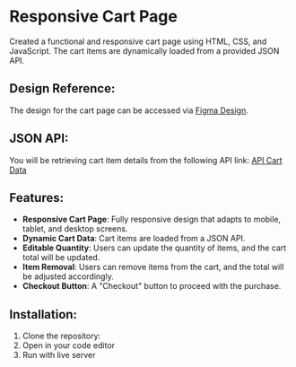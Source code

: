 # Responsive Cart Page

Created a functional and responsive cart page using HTML, CSS, and JavaScript. The cart items are dynamically loaded from a provided JSON API.

## Design Reference:
The design for the cart page can be accessed via [Figma Design](https://www.figma.com/design/OyvjOBRzxCEtrdE2bltFu8/L%26D-Traineeship-%3C%3E-L2?node-id=0-1&node-type=canvas&t=ul0gvKb8dPNw4p82-0).

## JSON API:
You will be retrieving cart item details from the following API link:
[API Cart Data](https://cdn.shopify.com/s/files/1/0883/2188/4479/files/apiCartData.json?v=1728384889)

## Features:
- **Responsive Cart Page**: Fully responsive design that adapts to mobile, tablet, and desktop screens.
- **Dynamic Cart Data**: Cart items are loaded from a JSON API.
- **Editable Quantity**: Users can update the quantity of items, and the cart total will be updated.
- **Item Removal**: Users can remove items from the cart, and the total will be adjusted accordingly.
- **Checkout Button**: A "Checkout" button to proceed with the purchase.

## Installation:
1. Clone the repository:
2. Open in your code editor
3. Run with live server  
